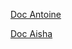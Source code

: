 [Doc Antoine](obsidian://open?vault=DEV_docu&file=LUMINES%2FEnvoi%20TESSI%2Fsquelette%20fonctionnement%20envois%20TESSI)

[Doc Aisha](https://adentalholding.sharepoint.com/sites/partage/Dentego%20%20partage/Forms/AllItems.aspx?e=5%3A6f56cd1d68094ea88a40e89dcae694ca&sharingv2=true&fromShare=true&at=9&CID=12ab6ab5%2D40c1%2D42a6%2D92e5%2Dc976554ff341&FolderCTID=0x01200050FE85E49DEE2A4EB94532B386D1A025&id=%2Fsites%2Fpartage%2FDentego%20%20partage%2FSi%C3%A8ge%2FEquipe%20IT)
